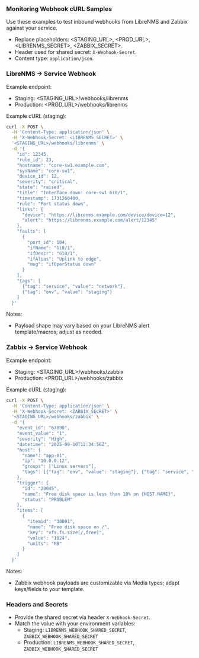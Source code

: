 ### Monitoring Webhook cURL Samples

Use these examples to test inbound webhooks from LibreNMS and Zabbix against your service.

- Replace placeholders: <STAGING_URL>, <PROD_URL>, <LIBRENMS_SECRET>, <ZABBIX_SECRET>.
- Header used for shared secret: `X-Webhook-Secret`.
- Content type: `application/json`.

### LibreNMS → Service Webhook

Example endpoint:
- Staging: <STAGING_URL>/webhooks/librenms
- Production: <PROD_URL>/webhooks/librenms

Example cURL (staging):
```bash
curl -X POST \
  -H 'Content-Type: application/json' \
  -H 'X-Webhook-Secret: <LIBRENMS_SECRET>' \
  '<STAGING_URL>/webhooks/librenms' \
  -d '{
    "id": 12345,
    "rule_id": 23,
    "hostname": "core-sw1.example.com",
    "sysName": "core-sw1",
    "device_id": 12,
    "severity": "critical",
    "state": "raised",
    "title": "Interface down: core-sw1 Gi0/1",
    "timestamp": 1731260400,
    "rule": "Port status down",
    "links": {
      "device": "https://librenms.example.com/device/device=12",
      "alert": "https://librenms.example.com/alert/12345"
    },
    "faults": [
      {
        "port_id": 104,
        "ifName": "Gi0/1",
        "ifDescr": "Gi0/1",
        "ifAlias": "Uplink to edge",
        "msg": "ifOperStatus down"
      }
    ],
    "tags": [
      {"tag": "service", "value": "network"},
      {"tag": "env", "value": "staging"}
    ]
  }'
```

Notes:
- Payload shape may vary based on your LibreNMS alert template/macros; adjust as needed.

### Zabbix → Service Webhook

Example endpoint:
- Staging: <STAGING_URL>/webhooks/zabbix
- Production: <PROD_URL>/webhooks/zabbix

Example cURL (staging):
```bash
curl -X POST \
  -H 'Content-Type: application/json' \
  -H 'X-Webhook-Secret: <ZABBIX_SECRET>' \
  '<STAGING_URL>/webhooks/zabbix' \
  -d '{
    "event_id": "67890",
    "event_value": "1",
    "severity": "High",
    "datetime": "2025-09-10T12:34:56Z",
    "host": {
      "name": "app-01",
      "ip": "10.0.0.12",
      "groups": ["Linux servers"],
      "tags": [{"tag": "env", "value": "staging"}, {"tag": "service", "value": "web"}]
    },
    "trigger": {
      "id": "20045",
      "name": "Free disk space is less than 10% on {HOST.NAME}",
      "status": "PROBLEM"
    },
    "items": [
      {
        "itemid": "30001",
        "name": "Free disk space on /",
        "key": "vfs.fs.size[/,free]",
        "value": "1024",
        "units": "MB"
      }
    ]
  }'
```

Notes:
- Zabbix webhook payloads are customizable via Media types; adapt keys/fields to your template.

### Headers and Secrets

- Provide the shared secret via header `X-Webhook-Secret`.
- Match the value with your environment variables:
  - Staging: `LIBRENMS_WEBHOOK_SHARED_SECRET`, `ZABBIX_WEBHOOK_SHARED_SECRET`
  - Production: `LIBRENMS_WEBHOOK_SHARED_SECRET`, `ZABBIX_WEBHOOK_SHARED_SECRET`

